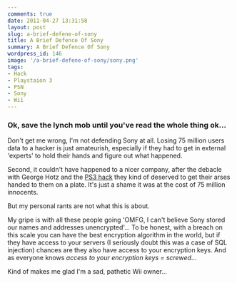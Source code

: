 ```yaml
---
comments: true
date: 2011-04-27 13:31:58
layout: post
slug: a-brief-defene-of-sony
title: A Brief Defence Of Sony
summary: A Brief Defence Of Sony
wordpress_id: 146
image: '/a-brief-defene-of-sony/sony.png'
tags:
- Hack
- Playstaion 3
- PSN
- Sony
- Wii
---
```


### Ok, save the lynch mob until you've read the whole thing ok...

Don't get me wrong, I'm not defending Sony at all. Losing 75 million users data to a hacker is just amateurish, especially if they had to get in external 'experts' to hold their hands and figure out what happened.

Second, it couldn't have happened to a nicer company, after the debacle with George Hotz and the [PS3 hack](http://www.guardian.co.uk/technology/gamesblog/2011/jan/07/playstation-3-hack-ps3) they kind of deserved to get their arses handed to them on a plate. It's just a shame it was at the cost of 75 million innocents.

But my personal rants are not what this is about.

My gripe is with all these people going 'OMFG, I can't believe Sony stored our names and addresses unencrypted'... To be honest, with a breach on this scale you can have the best encryption algorithm in the world, but if they have access to your servers (I seriously doubt this was a case of SQL injection) chances are they also have access to your encryption keys. And as everyone knows _access to your encryption keys = screwed_...

Kind of makes me glad I'm a sad, pathetic Wii owner...
